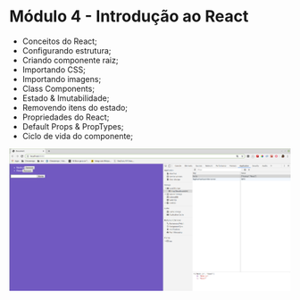 # Módulo 4 - Introdução ao React

- Conceitos do React;
- Configurando estrutura;
- Criando componente raiz;
- Importando CSS;
- Importando imagens;
- Class Components;
- Estado & Imutabilidade;
- Removendo itens do estado;
- Propriedades do React;
- Default Props & PropTypes;
- Ciclo de vida do componente;

 
![alt text](modulo4.png)
